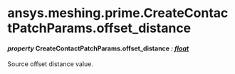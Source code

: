 <a id="ansys-meshing-prime-createcontactpatchparams-offset-distance"></a>

# ansys.meshing.prime.CreateContactPatchParams.offset_distance

<a id="ansys.meshing.prime.CreateContactPatchParams.offset_distance"></a>

#### *property* CreateContactPatchParams.offset_distance *: [float](https://docs.python.org/3.11/library/functions.html#float)*

Source offset distance value.

<!-- !! processed by numpydoc !! -->
